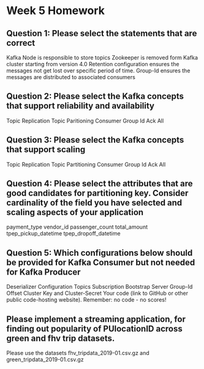# Week 5 Homework
## Question  1:  Please select the statements that are correct 

Kafka Node is responsible to store topics
Zookeeper is removed form Kafka cluster starting from version 4.0
Retention configuration ensures the messages not get lost over specific period of time.
Group-Id ensures the messages are distributed to associated consumers

## Question 2: Please select the Kafka concepts that support reliability and availability

Topic Replication
Topic Paritioning
Consumer Group Id
Ack All

## Question 3: Please select the Kafka concepts that support scaling

Topic Replication
Topic Partitioning
Consumer Group Id
Ack All

## Question 4: Please select the attributes that are good candidates for partitioning key. Consider cardinality of the field you have selected and scaling aspects of your application

payment_type
vendor_id
passenger_count
total_amount
tpep_pickup_datetime
tpep_dropoff_datetime

## Question 5:  Which configurations below should be provided for Kafka Consumer but not needed for Kafka Producer

Deserializer Configuration
Topics Subscription
Bootstrap Server
Group-Id
Offset
Cluster Key and Cluster-Secret
Your code (link to GitHub or other public code-hosting website). Remember: no code - no scores!

## Please implement a streaming application, for finding out popularity of PUlocationID across green and fhv trip datasets.
Please use the datasets fhv_tripdata_2019-01.csv.gz
and green_tripdata_2019-01.csv.gz
